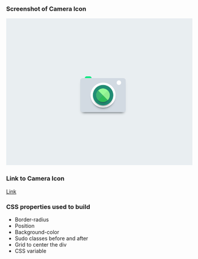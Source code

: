 ### Screenshot of Camera Icon
![Camera Icon](https://github.com/Pankaj-SinghR/CSS-Projects/blob/main/Camera-Icon/Screenshot_1.png)

### Link to Camera Icon 
[Link](https://pankaj-singhr.github.io/CSS-Projects/Camera-Icon/)

### CSS properties used to build
- Border-radius
- Position
- Background-color
- Sudo classes before and after
- Grid to center the div
- CSS variable 
